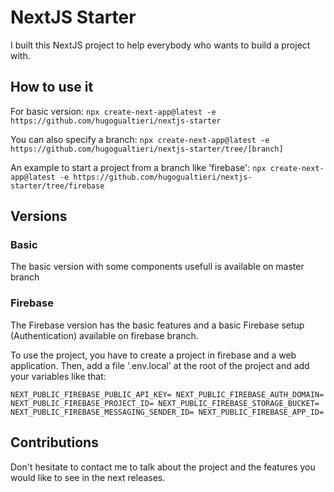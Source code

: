 # NextJS Starter

I built this NextJS project to help everybody who wants to build a project with.

## How to use it

For basic version: `npx create-next-app@latest -e https://github.com/hugogualtieri/nextjs-starter`

You can also specify a branch: `npx create-next-app@latest -e https://github.com/hugogualtieri/nextjs-starter/tree/[branch]`

An example to start a project from a branch like 'firebase': `npx create-next-app@latest -e https://github.com/hugogualtieri/nextjs-starter/tree/firebase`

## Versions

### Basic

The basic version with some components usefull is available on master branch

### Firebase

The Firebase version has the basic features and a basic Firebase setup (Authentication) available on firebase branch.

To use the project, you have to create a project in firebase and a web application. Then, add a file '.env.local' at the root of the project and add your variables like that:

`NEXT_PUBLIC_FIREBASE_PUBLIC_API_KEY= NEXT_PUBLIC_FIREBASE_AUTH_DOMAIN= NEXT_PUBLIC_FIREBASE_PROJECT_ID= NEXT_PUBLIC_FIREBASE_STORAGE_BUCKET= NEXT_PUBLIC_FIREBASE_MESSAGING_SENDER_ID= NEXT_PUBLIC_FIREBASE_APP_ID=`

## Contributions

Don't hesitate to contact me to talk about the project and the features you would like to see in the next releases.
